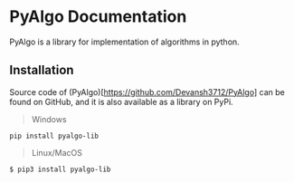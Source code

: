 # PyAlgo Documentation

PyAlgo is a library for implementation of algorithms in python.

## Installation

Source code of (PyAlgo)[https://github.com/Devansh3712/PyAlgo] can be found on GitHub, and it is also available as a library on PyPi.

> Windows

```shell
pip install pyalgo-lib
```

> Linux/MacOS

```bash
$ pip3 install pyalgo-lib
```